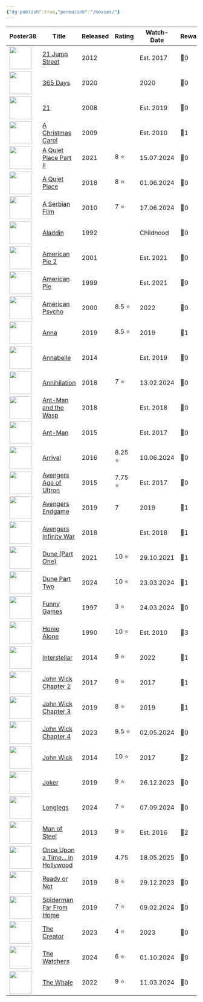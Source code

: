 ```yaml
---
{"dg-publish":true,"permalink":"/movies/"}
---
```


<div><table class="dataview table-view-table"><thead class="table-view-thead"><tr class="table-view-tr-header"><th class="table-view-th"><span>Poster</span><span class="dataview small-text">38</span></th><th class="table-view-th"><span>Title</span></th><th class="table-view-th"><span>Released</span></th><th class="table-view-th"><span>Rating</span></th><th class="table-view-th"><span>Watch-Date</span></th><th class="table-view-th"><span>Rewatches</span></th></tr></thead><tbody class="table-view-tbody"><tr><td><span><img width="60" src="https://pub-72e3aadfaa4b4c488b558567e84bad4c.r2.dev/ZImages/21 Jump Street.jpg" referrerpolicy="no-referrer"></span></td><td><span><a data-tooltip-position="top" aria-label="movies/21 Jump Street.md" data-href="movies/21 Jump Street.md" href="movies/21 Jump Street.md" class="internal-link" target="_blank" rel="noopener nofollow">21 Jump Street</a></span></td><td><span>2012</span></td><td><span></span></td><td><span>Est. 2017</span></td><td><span>🔁0</span></td></tr><tr><td><span><img width="60" src="https://pub-72e3aadfaa4b4c488b558567e84bad4c.r2.dev/ZImages/365 days.jpg" referrerpolicy="no-referrer"></span></td><td><span><a data-tooltip-position="top" aria-label="movies/365 Days.md" data-href="movies/365 Days.md" href="movies/365 Days.md" class="internal-link" target="_blank" rel="noopener nofollow">365 Days</a></span></td><td><span>2020</span></td><td><span></span></td><td>2020</td><td><span>🔁0</span></td></tr><tr><td><span><img width="60" src="https://pub-72e3aadfaa4b4c488b558567e84bad4c.r2.dev/ZImages/21.jpg" referrerpolicy="no-referrer"></span></td><td><span><a data-tooltip-position="top" aria-label="movies/21.md" data-href="movies/21.md" href="movies/21.md" class="internal-link" target="_blank" rel="noopener nofollow">21</a></span></td><td><span>2008</span></td><td><span></span></td><td><span>Est. 2019</span></td><td><span>🔁0</span></td></tr><tr><td><span><img width="60" src="https://pub-72e3aadfaa4b4c488b558567e84bad4c.r2.dev/ZImages/A Christmas Carol.jpg" referrerpolicy="no-referrer"></span></td><td><span><a data-tooltip-position="top" aria-label="movies/A Christmas Carol.md" data-href="movies/A Christmas Carol.md" href="movies/A Christmas Carol.md" class="internal-link" target="_blank" rel="noopener nofollow">A Christmas Carol</a></span></td><td><span>2009</span></td><td><span></span></td><td><span>Est. 2010</span></td><td><span>🔁1</span></td></tr><tr><td><span><img width="60" src="https://pub-72e3aadfaa4b4c488b558567e84bad4c.r2.dev/ZImages/A Quiet Place Part II.jpg" referrerpolicy="no-referrer"></span></td><td><span><a data-tooltip-position="top" aria-label="movies/A Quiet Place Part II.md" data-href="movies/A Quiet Place Part II.md" href="movies/A Quiet Place Part II.md" class="internal-link" target="_blank" rel="noopener nofollow">A Quiet Place Part II</a></span></td><td><span>2021</span></td><td><span>8 ⭐</span></td><td><span>15.07.2024</span></td><td><span>🔁0</span></td></tr><tr><td><span><img width="60" src="https://pub-72e3aadfaa4b4c488b558567e84bad4c.r2.dev/ZImages/A Quiet Place.jpg" referrerpolicy="no-referrer"></span></td><td><span><a data-tooltip-position="top" aria-label="movies/A Quiet Place.md" data-href="movies/A Quiet Place.md" href="movies/A Quiet Place.md" class="internal-link" target="_blank" rel="noopener nofollow">A Quiet Place</a></span></td><td><span>2018</span></td><td><span>8 ⭐</span></td><td><span>01.06.2024</span></td><td><span>🔁0</span></td></tr><tr><td><span><img width="60" src="https://pub-72e3aadfaa4b4c488b558567e84bad4c.r2.dev/ZImages/A Serbian Film.jpg" referrerpolicy="no-referrer"></span></td><td><span><a data-tooltip-position="top" aria-label="movies/A Serbian Film.md" data-href="movies/A Serbian Film.md" href="movies/A Serbian Film.md" class="internal-link" target="_blank" rel="noopener nofollow">A Serbian Film</a></span></td><td><span>2010</span></td><td><span>7 ⭐</span></td><td><span>17.06.2024</span></td><td><span>🔁0</span></td></tr><tr><td><span><img width="60" src="https://pub-72e3aadfaa4b4c488b558567e84bad4c.r2.dev/ZImages/Aladdin.jpg" referrerpolicy="no-referrer"></span></td><td><span><a data-tooltip-position="top" aria-label="movies/Aladdin.md" data-href="movies/Aladdin.md" href="movies/Aladdin.md" class="internal-link" target="_blank" rel="noopener nofollow">Aladdin</a></span></td><td><span>1992</span></td><td><span></span></td><td><span>Childhood</span></td><td><span>🔁0</span></td></tr><tr><td><span><img width="60" src="https://pub-72e3aadfaa4b4c488b558567e84bad4c.r2.dev/ZImages/American Pie 2.jpg" referrerpolicy="no-referrer"></span></td><td><span><a data-tooltip-position="top" aria-label="movies/American Pie 2.md" data-href="movies/American Pie 2.md" href="movies/American Pie 2.md" class="internal-link" target="_blank" rel="noopener nofollow">American Pie 2</a></span></td><td><span>2001</span></td><td><span></span></td><td><span>Est. 2021</span></td><td><span>🔁0</span></td></tr><tr><td><span><img width="60" src="https://pub-72e3aadfaa4b4c488b558567e84bad4c.r2.dev/ZImages/American Pie.jpg" referrerpolicy="no-referrer"></span></td><td><span><a data-tooltip-position="top" aria-label="movies/American Pie.md" data-href="movies/American Pie.md" href="movies/American Pie.md" class="internal-link" target="_blank" rel="noopener nofollow">American Pie</a></span></td><td><span>1999</span></td><td><span></span></td><td><span>Est. 2021</span></td><td><span>🔁0</span></td></tr><tr><td><span><img width="60" src="https://pub-72e3aadfaa4b4c488b558567e84bad4c.r2.dev/ZImages/American Psycho.jpg" referrerpolicy="no-referrer"></span></td><td><span><a data-tooltip-position="top" aria-label="movies/American Psycho.md" data-href="movies/American Psycho.md" href="movies/American Psycho.md" class="internal-link" target="_blank" rel="noopener nofollow">American Psycho</a></span></td><td><span>2000</span></td><td><span>8.5 ⭐</span></td><td>2022</td><td><span>🔁0</span></td></tr><tr><td><span><img width="60" src="https://pub-72e3aadfaa4b4c488b558567e84bad4c.r2.dev/ZImages/Anna.jpg" referrerpolicy="no-referrer"></span></td><td><span><a data-tooltip-position="top" aria-label="movies/Anna.md" data-href="movies/Anna.md" href="movies/Anna.md" class="internal-link" target="_blank" rel="noopener nofollow">Anna</a></span></td><td><span>2019</span></td><td><span>8.5 ⭐</span></td><td>2019</td><td><span>🔁1</span></td></tr><tr><td><span><img width="60" src="https://pub-72e3aadfaa4b4c488b558567e84bad4c.r2.dev/ZImages/Annabelle.jpg" referrerpolicy="no-referrer"></span></td><td><span><a data-tooltip-position="top" aria-label="movies/Annabelle.md" data-href="movies/Annabelle.md" href="movies/Annabelle.md" class="internal-link" target="_blank" rel="noopener nofollow">Annabelle</a></span></td><td><span>2014</span></td><td><span></span></td><td><span>Est. 2019</span></td><td><span>🔁0</span></td></tr><tr><td><span><img width="60" src="https://pub-72e3aadfaa4b4c488b558567e84bad4c.r2.dev/ZImages/annihilation.jpg" referrerpolicy="no-referrer"></span></td><td><span><a data-tooltip-position="top" aria-label="movies/Annihilation.md" data-href="movies/Annihilation.md" href="movies/Annihilation.md" class="internal-link" target="_blank" rel="noopener nofollow">Annihilation</a></span></td><td><span>2018</span></td><td><span>7 ⭐</span></td><td><span>13.02.2024</span></td><td><span>🔁0</span></td></tr><tr><td><span><img width="60" src="https://pub-72e3aadfaa4b4c488b558567e84bad4c.r2.dev/ZImages/Ant-Man and the Wasp.jpg" referrerpolicy="no-referrer"></span></td><td><span><a data-tooltip-position="top" aria-label="movies/Ant-Man and the Wasp.md" data-href="movies/Ant-Man and the Wasp.md" href="movies/Ant-Man and the Wasp.md" class="internal-link" target="_blank" rel="noopener nofollow">Ant-Man and the Wasp</a></span></td><td><span>2018</span></td><td><span></span></td><td><span>Est. 2018</span></td><td><span>🔁0</span></td></tr><tr><td><span><img width="60" src="https://pub-72e3aadfaa4b4c488b558567e84bad4c.r2.dev/ZImages/Ant-Man.jpg" referrerpolicy="no-referrer"></span></td><td><span><a data-tooltip-position="top" aria-label="movies/Ant-Man.md" data-href="movies/Ant-Man.md" href="movies/Ant-Man.md" class="internal-link" target="_blank" rel="noopener nofollow">Ant-Man</a></span></td><td><span>2015</span></td><td><span></span></td><td><span>Est. 2017</span></td><td><span>🔁0</span></td></tr><tr><td><span><img width="60" src="https://pub-72e3aadfaa4b4c488b558567e84bad4c.r2.dev/ZImages/Arrival.jpg" referrerpolicy="no-referrer"></span></td><td><span><a data-tooltip-position="top" aria-label="movies/Arrival.md" data-href="movies/Arrival.md" href="movies/Arrival.md" class="internal-link" target="_blank" rel="noopener nofollow">Arrival</a></span></td><td><span>2016</span></td><td><span>8.25 ⭐</span></td><td><span>10.06.2024</span></td><td><span>🔁0</span></td></tr><tr><td><span><img width="60" src="https://pub-72e3aadfaa4b4c488b558567e84bad4c.r2.dev/ZImages/Avengers Age of Ultron.jpg" referrerpolicy="no-referrer"></span></td><td><span><a data-tooltip-position="top" aria-label="movies/Avengers Age of Ultron.md" data-href="movies/Avengers Age of Ultron.md" href="movies/Avengers Age of Ultron.md" class="internal-link" target="_blank" rel="noopener nofollow">Avengers Age of Ultron</a></span></td><td><span>2015</span></td><td><span>7.75 ⭐</span></td><td><span>Est. 2017</span></td><td><span>🔁0</span></td></tr><tr><td><span><img width="60" src="https://pub-72e3aadfaa4b4c488b558567e84bad4c.r2.dev/ZImages/Avengers Endgame.jpg" referrerpolicy="no-referrer"></span></td><td><span><a data-tooltip-position="top" aria-label="movies/Avengers Endgame.md" data-href="movies/Avengers Endgame.md" href="movies/Avengers Endgame.md" class="internal-link" target="_blank" rel="noopener nofollow">Avengers Endgame</a></span></td><td><span>2019</span></td><td>7</td><td>2019</td><td><span>🔁1</span></td></tr><tr><td><span><img width="60" src="https://pub-72e3aadfaa4b4c488b558567e84bad4c.r2.dev/ZImages/Avengers Infinity War.jpg" referrerpolicy="no-referrer"></span></td><td><span><a data-tooltip-position="top" aria-label="movies/Avengers Infinity War.md" data-href="movies/Avengers Infinity War.md" href="movies/Avengers Infinity War.md" class="internal-link" target="_blank" rel="noopener nofollow">Avengers Infinity War</a></span></td><td><span>2018</span></td><td><span></span></td><td><span>Est. 2018</span></td><td><span>🔁1</span></td></tr><tr><td><span><img width="60" src="https://pub-72e3aadfaa4b4c488b558567e84bad4c.r2.dev/ZImages/Dune Part One.jpg" referrerpolicy="no-referrer"></span></td><td><span><a data-tooltip-position="top" aria-label="movies/Dune (Part One).md" data-href="movies/Dune (Part One).md" href="movies/Dune (Part One).md" class="internal-link" target="_blank" rel="noopener nofollow">Dune (Part One)</a></span></td><td><span>2021</span></td><td><span>10 ⭐</span></td><td><span>29.10.2021</span></td><td><span>🔁1</span></td></tr><tr><td><span><img width="60" src="https://pub-72e3aadfaa4b4c488b558567e84bad4c.r2.dev/ZImages/dune part two.jpg" referrerpolicy="no-referrer"></span></td><td><span><a data-tooltip-position="top" aria-label="movies/Dune Part Two.md" data-href="movies/Dune Part Two.md" href="movies/Dune Part Two.md" class="internal-link" target="_blank" rel="noopener nofollow">Dune Part Two</a></span></td><td><span>2024</span></td><td><span>10 ⭐</span></td><td><span>23.03.2024</span></td><td><span>🔁1</span></td></tr><tr><td><span><img width="60" src="https://pub-72e3aadfaa4b4c488b558567e84bad4c.r2.dev/ZImages/funny games.jpg" referrerpolicy="no-referrer"></span></td><td><span><a data-tooltip-position="top" aria-label="movies/Funny Games.md" data-href="movies/Funny Games.md" href="movies/Funny Games.md" class="internal-link" target="_blank" rel="noopener nofollow">Funny Games</a></span></td><td><span>1997</span></td><td><span>3 ⭐</span></td><td><span>24.03.2024</span></td><td><span>🔁0</span></td></tr><tr><td><span><img width="60" src="https://pub-72e3aadfaa4b4c488b558567e84bad4c.r2.dev/ZImages/home alone.jpg" referrerpolicy="no-referrer"></span></td><td><span><a data-tooltip-position="top" aria-label="movies/Home Alone.md" data-href="movies/Home Alone.md" href="movies/Home Alone.md" class="internal-link" target="_blank" rel="noopener nofollow">Home Alone</a></span></td><td><span>1990</span></td><td><span>10 ⭐</span></td><td><span>Est. 2010</span></td><td><span>🔁3</span></td></tr><tr><td><span><img width="60" src="https://pub-72e3aadfaa4b4c488b558567e84bad4c.r2.dev/ZImages/interstellar.jpg" referrerpolicy="no-referrer"></span></td><td><span><a data-tooltip-position="top" aria-label="movies/Interstellar.md" data-href="movies/Interstellar.md" href="movies/Interstellar.md" class="internal-link" target="_blank" rel="noopener nofollow">Interstellar</a></span></td><td><span>2014</span></td><td><span>9 ⭐</span></td><td>2022</td><td><span>🔁1</span></td></tr><tr><td><span><img width="60" src="https://pub-72e3aadfaa4b4c488b558567e84bad4c.r2.dev/ZImages/john wick 2.jpeg" referrerpolicy="no-referrer"></span></td><td><span><a data-tooltip-position="top" aria-label="movies/John Wick Chapter 2.md" data-href="movies/John Wick Chapter 2.md" href="movies/John Wick Chapter 2.md" class="internal-link" target="_blank" rel="noopener nofollow">John Wick Chapter 2</a></span></td><td><span>2017</span></td><td><span>9 ⭐</span></td><td>2017</td><td><span>🔁1</span></td></tr><tr><td><span><img width="60" src="https://pub-72e3aadfaa4b4c488b558567e84bad4c.r2.dev/ZImages/john wick 3.png" referrerpolicy="no-referrer"></span></td><td><span><a data-tooltip-position="top" aria-label="movies/John Wick Chapter 3.md" data-href="movies/John Wick Chapter 3.md" href="movies/John Wick Chapter 3.md" class="internal-link" target="_blank" rel="noopener nofollow">John Wick Chapter 3</a></span></td><td><span>2019</span></td><td><span>8 ⭐</span></td><td>2019</td><td><span>🔁1</span></td></tr><tr><td><span><img width="60" src="https://pub-72e3aadfaa4b4c488b558567e84bad4c.r2.dev/ZImages/john wick 4.jpg" referrerpolicy="no-referrer"></span></td><td><span><a data-tooltip-position="top" aria-label="movies/John Wick Chapter 4.md" data-href="movies/John Wick Chapter 4.md" href="movies/John Wick Chapter 4.md" class="internal-link" target="_blank" rel="noopener nofollow">John Wick Chapter 4</a></span></td><td><span>2023</span></td><td><span>9.5 ⭐</span></td><td><span>02.05.2024</span></td><td><span>🔁0</span></td></tr><tr><td><span><img width="60" src="https://pub-72e3aadfaa4b4c488b558567e84bad4c.r2.dev/ZImages/john wick.jpeg" referrerpolicy="no-referrer"></span></td><td><span><a data-tooltip-position="top" aria-label="movies/John Wick.md" data-href="movies/John Wick.md" href="movies/John Wick.md" class="internal-link" target="_blank" rel="noopener nofollow">John Wick</a></span></td><td><span>2014</span></td><td><span>10 ⭐</span></td><td>2017</td><td><span>🔁2</span></td></tr><tr><td><span><img width="60" src="https://pub-72e3aadfaa4b4c488b558567e84bad4c.r2.dev/ZImages/joker.jpg" referrerpolicy="no-referrer"></span></td><td><span><a data-tooltip-position="top" aria-label="movies/Joker.md" data-href="movies/Joker.md" href="movies/Joker.md" class="internal-link" target="_blank" rel="noopener nofollow">Joker</a></span></td><td><span>2019</span></td><td><span>9 ⭐</span></td><td><span>26.12.2023</span></td><td><span>🔁0</span></td></tr><tr><td><span><img width="60" src="https://pub-72e3aadfaa4b4c488b558567e84bad4c.r2.dev/ZImages/longlegs.jpg" referrerpolicy="no-referrer"></span></td><td><span><a data-tooltip-position="top" aria-label="movies/Longlegs.md" data-href="movies/Longlegs.md" href="movies/Longlegs.md" class="internal-link" target="_blank" rel="noopener nofollow">Longlegs</a></span></td><td><span>2024</span></td><td><span>7 ⭐</span></td><td><span>07.09.2024</span></td><td><span>🔁0</span></td></tr><tr><td><span><img width="60" src="https://pub-72e3aadfaa4b4c488b558567e84bad4c.r2.dev/ZImages/man of steel.jpg" referrerpolicy="no-referrer"></span></td><td><span><a data-tooltip-position="top" aria-label="movies/Man of Steel.md" data-href="movies/Man of Steel.md" href="movies/Man of Steel.md" class="internal-link" target="_blank" rel="noopener nofollow">Man of Steel</a></span></td><td><span>2013</span></td><td><span>9 ⭐</span></td><td><span>Est. 2016</span></td><td><span>🔁2</span></td></tr><tr><td><span><img width="60" src="https://pub-72e3aadfaa4b4c488b558567e84bad4c.r2.dev/ZImages/Once Upon a Time... in Hollywood (2019).jpg" referrerpolicy="no-referrer"></span></td><td><span><a data-tooltip-position="top" aria-label="movies/Once Upon a Time... in Hollywood.md" data-href="movies/Once Upon a Time... in Hollywood.md" href="movies/Once Upon a Time... in Hollywood.md" class="internal-link" target="_blank" rel="noopener nofollow">Once Upon a Time... in Hollywood</a></span></td><td><span>2019</span></td><td>4.75</td><td><span>18.05.2025</span></td><td><span>🔁0</span></td></tr><tr><td><span><img width="60" src="https://pub-72e3aadfaa4b4c488b558567e84bad4c.r2.dev/ZImages/ready or not.jpg" referrerpolicy="no-referrer"></span></td><td><span><a data-tooltip-position="top" aria-label="movies/Ready or Not.md" data-href="movies/Ready or Not.md" href="movies/Ready or Not.md" class="internal-link" target="_blank" rel="noopener nofollow">Ready or Not</a></span></td><td><span>2019</span></td><td><span>8 ⭐</span></td><td><span>29.12.2023</span></td><td><span>🔁0</span></td></tr><tr><td><span><img width="60" src="https://pub-72e3aadfaa4b4c488b558567e84bad4c.r2.dev/ZImages/spiderman far from home.jpg" referrerpolicy="no-referrer"></span></td><td><span><a data-tooltip-position="top" aria-label="movies/Spiderman Far From Home.md" data-href="movies/Spiderman Far From Home.md" href="movies/Spiderman Far From Home.md" class="internal-link" target="_blank" rel="noopener nofollow">Spiderman Far From Home</a></span></td><td><span>2019</span></td><td><span>7 ⭐</span></td><td><span>09.02.2024</span></td><td><span>🔁0</span></td></tr><tr><td><span><img width="60" src="https://pub-72e3aadfaa4b4c488b558567e84bad4c.r2.dev/ZImages/the creator.jpg" referrerpolicy="no-referrer"></span></td><td><span><a data-tooltip-position="top" aria-label="movies/The Creator.md" data-href="movies/The Creator.md" href="movies/The Creator.md" class="internal-link" target="_blank" rel="noopener nofollow">The Creator</a></span></td><td><span>2023</span></td><td><span>4 ⭐</span></td><td><span>2023</span></td><td><span>🔁0</span></td></tr><tr><td><span><img width="60" src="https://pub-72e3aadfaa4b4c488b558567e84bad4c.r2.dev/ZImages/the watchers.jpg" referrerpolicy="no-referrer"></span></td><td><span><a data-tooltip-position="top" aria-label="movies/The Watchers.md" data-href="movies/The Watchers.md" href="movies/The Watchers.md" class="internal-link" target="_blank" rel="noopener nofollow">The Watchers</a></span></td><td><span>2024</span></td><td><span>6 ⭐</span></td><td><span>01.10.2024</span></td><td><span>🔁0</span></td></tr><tr><td><span><img width="60" src="https://pub-72e3aadfaa4b4c488b558567e84bad4c.r2.dev/ZImages/the whale.jpg" referrerpolicy="no-referrer"></span></td><td><span><a data-tooltip-position="top" aria-label="movies/The Whale.md" data-href="movies/The Whale.md" href="movies/The Whale.md" class="internal-link" target="_blank" rel="noopener nofollow">The Whale</a></span></td><td><span>2022</span></td><td><span>9 ⭐</span></td><td><span>11.03.2024</span></td><td><span>🔁0</span></td></tr></tbody></table></div>

